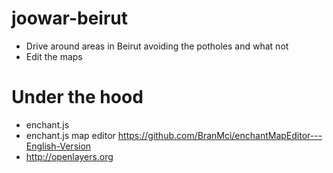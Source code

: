# joowar-beirut
* Drive around areas in Beirut avoiding the potholes and what not
* Edit the maps

# Under the hood
* enchant.js
* enchant.js map editor https://github.com/BranMci/enchantMapEditor---English-Version
* http://openlayers.org
